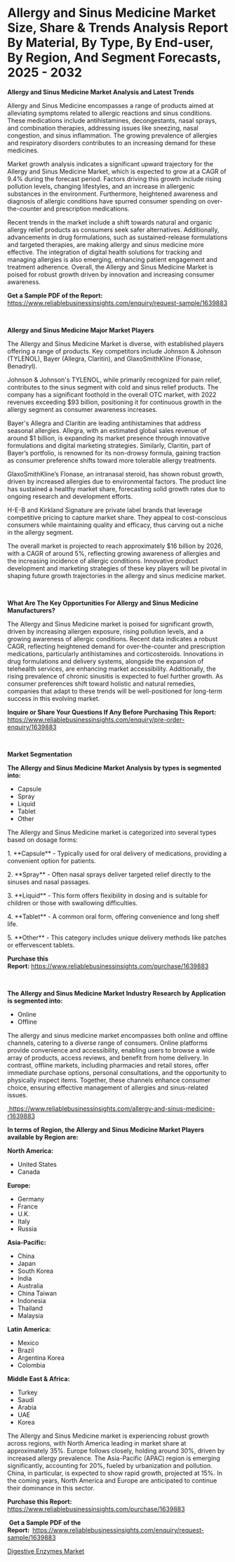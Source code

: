 <p><h1>Allergy and Sinus Medicine Market Size, Share & Trends Analysis Report By Material, By Type, By End-user, By Region, And Segment Forecasts, 2025 - 2032</h1></p><p><strong>Allergy and Sinus Medicine Market Analysis and Latest Trends</strong></p>
<p><p>Allergy and Sinus Medicine encompasses a range of products aimed at alleviating symptoms related to allergic reactions and sinus conditions. These medications include antihistamines, decongestants, nasal sprays, and combination therapies, addressing issues like sneezing, nasal congestion, and sinus inflammation. The growing prevalence of allergies and respiratory disorders contributes to an increasing demand for these medicines.</p><p>Market growth analysis indicates a significant upward trajectory for the Allergy and Sinus Medicine Market, which is expected to grow at a CAGR of 9.4% during the forecast period. Factors driving this growth include rising pollution levels, changing lifestyles, and an increase in allergenic substances in the environment. Furthermore, heightened awareness and diagnosis of allergic conditions have spurred consumer spending on over-the-counter and prescription medications.</p><p>Recent trends in the market include a shift towards natural and organic allergy relief products as consumers seek safer alternatives. Additionally, advancements in drug formulations, such as sustained-release formulations and targeted therapies, are making allergy and sinus medicine more effective. The integration of digital health solutions for tracking and managing allergies is also emerging, enhancing patient engagement and treatment adherence. Overall, the Allergy and Sinus Medicine Market is poised for robust growth driven by innovation and increasing consumer awareness.</p></p>
<p><strong>Get a Sample PDF of the Report:&nbsp;</strong> <a href="https://www.reliablebusinessinsights.com/enquiry/request-sample/1639883?utm_campaign=3003&utm_medium=2&utm_source=Github&utm_content=ia&utm_term=08032025&utm_id=allergy-and-sinus-medicine">https://www.reliablebusinessinsights.com/enquiry/request-sample/1639883</a></p>
<p>&nbsp;</p>
<p><strong>Allergy and Sinus Medicine Major Market Players</strong></p>
<p><p>The Allergy and Sinus Medicine Market is diverse, with established players offering a range of products. Key competitors include Johnson & Johnson (TYLENOL), Bayer (Allegra, Claritin), and GlaxoSmithKline (Flonase, Benadryl). </p><p>Johnson & Johnson's TYLENOL, while primarily recognized for pain relief, contributes to the sinus segment with cold and sinus relief products. The company has a significant foothold in the overall OTC market, with 2022 revenues exceeding $93 billion, positioning it for continuous growth in the allergy segment as consumer awareness increases. </p><p>Bayer's Allegra and Claritin are leading antihistamines that address seasonal allergies. Allegra, with an estimated global sales revenue of around $1 billion, is expanding its market presence through innovative formulations and digital marketing strategies. Similarly, Claritin, part of Bayer’s portfolio, is renowned for its non-drowsy formula, gaining traction as consumer preference shifts toward more tolerable allergy treatments.</p><p>GlaxoSmithKline’s Flonase, an intranasal steroid, has shown robust growth, driven by increased allergies due to environmental factors. The product line has sustained a healthy market share, forecasting solid growth rates due to ongoing research and development efforts.</p><p>H-E-B and Kirkland Signature are private label brands that leverage competitive pricing to capture market share. They appeal to cost-conscious consumers while maintaining quality and efficacy, thus carving out a niche in the allergy segment.</p><p>The overall market is projected to reach approximately $16 billion by 2026, with a CAGR of around 5%, reflecting growing awareness of allergies and the increasing incidence of allergic conditions. Innovative product development and marketing strategies of these key players will be pivotal in shaping future growth trajectories in the allergy and sinus medicine market.</p></p>
<p>&nbsp;</p>
<p><strong>What Are The Key Opportunities For Allergy and Sinus Medicine Manufacturers?</strong></p>
<p><p>The Allergy and Sinus Medicine market is poised for significant growth, driven by increasing allergen exposure, rising pollution levels, and a growing awareness of allergic conditions. Recent data indicates a robust CAGR, reflecting heightened demand for over-the-counter and prescription medications, particularly antihistamines and corticosteroids. Innovations in drug formulations and delivery systems, alongside the expansion of telehealth services, are enhancing market accessibility. Additionally, the rising prevalence of chronic sinusitis is expected to fuel further growth. As consumer preferences shift toward holistic and natural remedies, companies that adapt to these trends will be well-positioned for long-term success in this evolving market.</p></p>
<p><strong>Inquire or Share Your Questions If Any Before Purchasing This Report:</strong> <a href="https://www.reliablebusinessinsights.com/enquiry/pre-order-enquiry/1639883?utm_campaign=3003&utm_medium=2&utm_source=Github&utm_content=ia&utm_term=08032025&utm_id=allergy-and-sinus-medicine">https://www.reliablebusinessinsights.com/enquiry/pre-order-enquiry/1639883</a></p>
<p>&nbsp;</p>
<p><strong>Market Segmentation</strong></p>
<p><strong>The Allergy and Sinus Medicine Market Analysis by types is segmented into:</strong></p>
<p><ul><li>Capsule</li><li>Spray</li><li>Liquid</li><li>Tablet</li><li>Other</li></ul></p>
<p><p>The Allergy and Sinus Medicine market is categorized into several types based on dosage forms: </p><p>1. **Capsule** - Typically used for oral delivery of medications, providing a convenient option for patients.</p><p>2. **Spray** - Often nasal sprays deliver targeted relief directly to the sinuses and nasal passages.</p><p>3. **Liquid** - This form offers flexibility in dosing and is suitable for children or those with swallowing difficulties.</p><p>4. **Tablet** - A common oral form, offering convenience and long shelf life.</p><p>5. **Other** - This category includes unique delivery methods like patches or effervescent tablets.</p></p>
<p><strong>Purchase this Report:&nbsp;</strong><a href="https://www.reliablebusinessinsights.com/purchase/1639883?utm_campaign=3003&utm_medium=2&utm_source=Github&utm_content=ia&utm_term=08032025&utm_id=allergy-and-sinus-medicine">https://www.reliablebusinessinsights.com/purchase/1639883</a></p>
<p>&nbsp;</p>
<p><strong>The Allergy and Sinus Medicine Market Industry Research by Application is segmented into:</strong></p>
<p><ul><li>Online</li><li>Offline</li></ul></p>
<p><p>The allergy and sinus medicine market encompasses both online and offline channels, catering to a diverse range of consumers. Online platforms provide convenience and accessibility, enabling users to browse a wide array of products, access reviews, and benefit from home delivery. In contrast, offline markets, including pharmacies and retail stores, offer immediate purchase options, personal consultations, and the opportunity to physically inspect items. Together, these channels enhance consumer choice, ensuring effective management of allergies and sinus-related issues.</p></p>
<p><a href="https://www.reliablebusinessinsights.com/allergy-and-sinus-medicine-r1639883?utm_campaign=3003&utm_medium=2&utm_source=Github&utm_content=ia&utm_term=08032025&utm_id=allergy-and-sinus-medicine">&nbsp;https://www.reliablebusinessinsights.com/allergy-and-sinus-medicine-r1639883</a></p>
<p><strong>In terms of Region, the Allergy and Sinus Medicine Market Players available by Region are:</strong></p>
<p>
    <p> <strong> North America: </strong>
        <ul>
            <li>United States</li>
            <li>Canada</li>
        </ul>
        </p> 
    <p> <strong> Europe: </strong>
        <ul>
            <li>Germany</li>
            <li>France</li>
            <li>U.K.</li>
            <li>Italy</li>
            <li>Russia</li>
        </ul>
        </p> 
    <p> <strong> Asia-Pacific: </strong>
        <ul>
            <li>China</li>
            <li>Japan</li>
            <li>South Korea</li>
            <li>India</li>
            <li>Australia</li>
            <li>China Taiwan</li>
            <li>Indonesia</li>
            <li>Thailand</li>
            <li>Malaysia</li>
        </ul>
        </p> 
    <p> <strong> Latin America: </strong>
        <ul>
            <li>Mexico</li>
            <li>Brazil</li>
            <li>Argentina Korea</li>
            <li>Colombia</li>
        </ul>
        </p> 
    <p> <strong> Middle East & Africa: </strong>
        <ul>
            <li>Turkey</li>
            <li>Saudi</li>
            <li>Arabia</li>
            <li>UAE</li>
            <li>Korea</li>
        </ul>
    </p>
    </p>
<p><p>The Allergy and Sinus Medicine market is experiencing robust growth across regions, with North America leading in market share at approximately 35%. Europe follows closely, holding around 30%, driven by increased allergy prevalence. The Asia-Pacific (APAC) region is emerging significantly, accounting for 20%, fueled by urbanization and pollution. China, in particular, is expected to show rapid growth, projected at 15%. In the coming years, North America and Europe are anticipated to continue their dominance in this sector.</p></p>
<p><strong>Purchase this Report: </strong><a href="https://www.reliablebusinessinsights.com/purchase/1639883?utm_campaign=3003&utm_medium=2&utm_source=Github&utm_content=ia&utm_term=08032025&utm_id=allergy-and-sinus-medicine">https://www.reliablebusinessinsights.com/purchase/1639883</a></p>
<p>&nbsp;<strong>Get a Sample PDF of the Report:&nbsp;&nbsp;</strong><a href="https://www.reliablebusinessinsights.com/enquiry/request-sample/1639883?utm_campaign=3003&utm_medium=2&utm_source=Github&utm_content=ia&utm_term=08032025&utm_id=allergy-and-sinus-medicine">https://www.reliablebusinessinsights.com/enquiry/request-sample/1639883</a></p>
<p><strong></strong></p>
<p><p><a href="https://github.com/abantolemox08/Market-Research-Report-List-1/blob/main/digestive-enzymes-market.md?utm_campaign=3003&utm_medium=2&utm_source=Github&utm_content=ia&utm_term=08032025&utm_id=allergy-and-sinus-medicine">Digestive Enzymes Market</a></p></p>